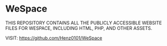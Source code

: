 # WeSpace
THIS REPOSITORY CONTAINS ALL THE PUBLICLY ACCESSIBLE WEBSITE FILES FOR WESPACE, INCLUDING HTML, PHP, AND OTHER ASSETS.

VISIT: https://github.com/Henz0101/WeSpace
